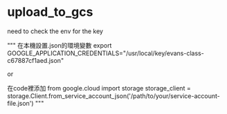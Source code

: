 # upload_to_gcs
need to check the env for the key

"""
在本機設置.json的環境變數
export GOOGLE_APPLICATION_CREDENTIALS="/usr/local/key/evans-class-c67887cf1aed.json"

or 

在code裡添加
from google.cloud import storage
storage_client = storage.Client.from_service_account_json('/path/to/your/service-account-file.json')
"""
